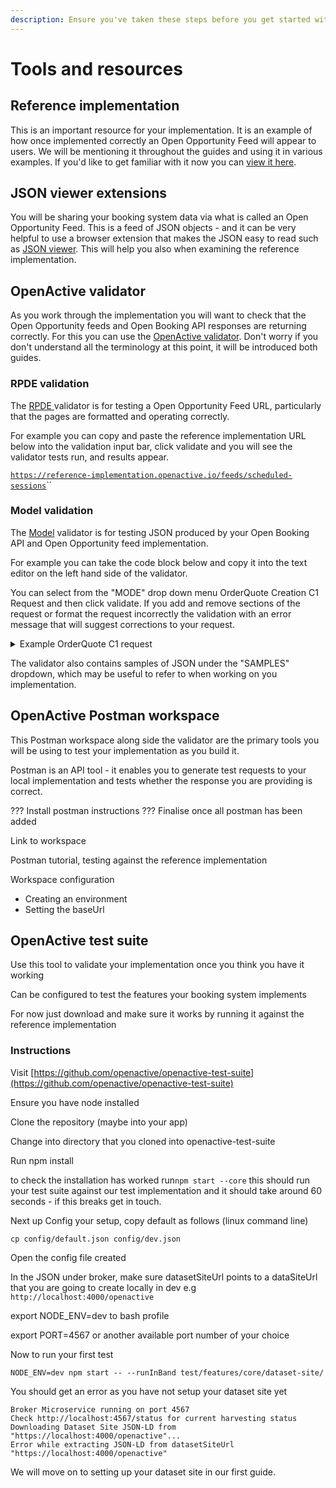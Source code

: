 ```yaml
---
description: Ensure you've taken these steps before you get started with the guides
---
```


# Tools and resources

## Reference implementation

This is an important resource for your implementation. It is an example of how once implemented correctly an Open Opportunity Feed will appear to users. We will be mentioning it throughout the guides and using it in various examples. If you'd like to get familiar with it now you can [view it here](https://reference-implementation.openactive.io/OpenActive).

## JSON viewer extensions

You will be sharing your booking system data via what is called an Open Opportunity Feed. This is a feed of JSON objects - and it can be very helpful to use a browser extension that makes the JSON easy to read such as [JSON viewer](https://github.com/tulios/json-viewer). This will help you also when examining the reference implementation.&#x20;

## OpenActive validator

As you work through the implementation you will want to check that the Open Opportunity feeds and Open Booking API responses are returning correctly. For this you can use the [OpenActive validator](https://validator.openactive.io/rpde). Don't worry if you don't understand all the terminology at this point, it will be introduced both guides.

### RPDE validation

The [RPDE ](https://validator.openactive.io/rpde)validator is for testing a Open Opportunity Feed URL, particularly that the pages are formatted and operating correctly.

For example you can copy and paste the reference implementation URL below into the validation input bar, click validate and you will see the validator tests run, and results appear.

[`https://reference-implementation.openactive.io/feeds/scheduled-sessions`](https://reference-implementation.openactive.io/feeds/scheduled-sessions)``

### Model validation

The [Model](https://validator.openactive.io/) validator is for testing JSON produced by your Open Booking API and Open Opportunity feed implementation.

For example you can take the code block below and copy it into the text editor on the left hand side of the validator.&#x20;

You can select from the "MODE" drop down menu OrderQuote Creation C1 Request and then click validate. If you add and remove sections of the request or format the request incorrectly the validation with an error message that will suggest corrections to your request.&#x20;

<details>

<summary>Example OrderQuote C1 request</summary>

```
{
  "@context": "https://openactive.io/",
  "@type": "OrderQuote",
  "brokerRole": "https://openactive.io/AgentBroker",
  "broker": {
    "@type": "Organization",
    "name": "MyFitnessApp",
    "email": "contact@myfitnessapp.example.com",
    "url": "https://myfitnessapp.example.com",
    "description": "A fitness app for all the community",
    "logo": {
      "@type": "ImageObject",
      "url": "http://data.myfitnessapp.org.uk/images/logo.png"
    },
    "address": {
      "@type": "PostalAddress",
      "streetAddress": "Alan Peacock Way",
      "addressLocality": "Village East",
      "addressRegion": "Middlesbrough",
      "postalCode": "TS4 3AE",
      "addressCountry": "GB"
    }
  },
  "seller": {
    "@type": "Organization",
    "@id": "https://example.com/api/organisations/123"
  },
  "orderedItem": [
    {
      "@type": "OrderItem",
      "position": 0,
      "acceptedOffer": {
        "@type": "Offer",
        "@id": "https://example.com/events/452#/offers/878"
      },
      "orderedItem": {
        "@type": "ScheduledSession",
        "@id": "https://example.com/events/452/subEvents/132"
      }
    }
  ]
}
```

</details>

The validator also contains samples of JSON under the "SAMPLES" dropdown, which may be useful to refer to when working on you implementation.&#x20;

## OpenActive Postman workspace

This Postman workspace along side the validator are the primary tools you will be using to test your implementation as you build it.&#x20;

Postman is an API tool - it enables you to generate test requests to your local implementation and tests whether the response you are providing is correct.&#x20;

??? Install postman instructions ??? Finalise once all postman has been added

Link to workspace

Postman tutorial, testing against the reference implementation

Workspace configuration

* Creating an environment
* Setting the baseUrl

## OpenActive test suite

Use this tool to validate your implementation once you think you have it working

Can be configured to test the features your booking system implements

For now just download and make sure it works by running it against the reference implementation

### Instructions

Visit [https://github.com/openactive/openactive-test-suite](https://github.com/openactive/openactive-test-suite)

Ensure you have node installed&#x20;

Clone the repository (maybe into your app)

Change into directory that you cloned into openactive-test-suite

Run npm install

to check the installation has worked run`npm start --core` this should run your test suite against our test implementation and it should take around 60 seconds - if this breaks get in touch.

Next up Config your setup, copy default as follows (linux command line)

`cp config/default.json config/dev.json`

Open the config file created

In the JSON under broker, make sure datasetSiteUrl points to a dataSiteUrl that you are going to create locally in dev e.g `http://localhost:4000/openactive`

export NODE\_ENV=dev to bash profile

export PORT=4567 or another available port number of your choice&#x20;

Now to run your first test

`NODE_ENV=dev npm start -- --runInBand test/features/core/dataset-site/`

You should get an error as you have not setup your dataset site yet&#x20;

```
Broker Microservice running on port 4567
Check http://localhost:4567/status for current harvesting status
Downloading Dataset Site JSON-LD from "https://localhost:4000/openactive"...
Error while extracting JSON-LD from datasetSiteUrl "https://localhost:4000/openactive"
```

We will move on to setting up your dataset site in our first guide.
